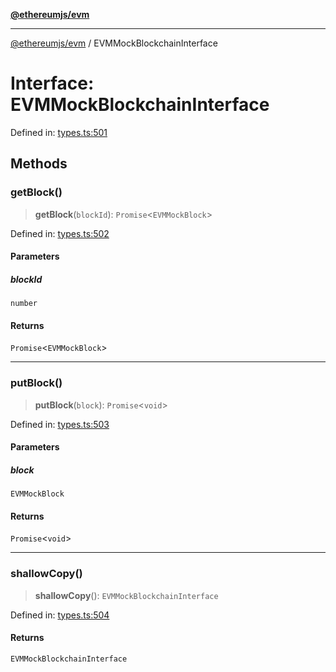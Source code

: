 [**@ethereumjs/evm**](../README.md)

***

[@ethereumjs/evm](../README.md) / EVMMockBlockchainInterface

# Interface: EVMMockBlockchainInterface

Defined in: [types.ts:501](https://github.com/ethereumjs/ethereumjs-monorepo/blob/master/packages/evm/src/types.ts#L501)

## Methods

### getBlock()

> **getBlock**(`blockId`): `Promise`\<`EVMMockBlock`\>

Defined in: [types.ts:502](https://github.com/ethereumjs/ethereumjs-monorepo/blob/master/packages/evm/src/types.ts#L502)

#### Parameters

##### blockId

`number`

#### Returns

`Promise`\<`EVMMockBlock`\>

***

### putBlock()

> **putBlock**(`block`): `Promise`\<`void`\>

Defined in: [types.ts:503](https://github.com/ethereumjs/ethereumjs-monorepo/blob/master/packages/evm/src/types.ts#L503)

#### Parameters

##### block

`EVMMockBlock`

#### Returns

`Promise`\<`void`\>

***

### shallowCopy()

> **shallowCopy**(): `EVMMockBlockchainInterface`

Defined in: [types.ts:504](https://github.com/ethereumjs/ethereumjs-monorepo/blob/master/packages/evm/src/types.ts#L504)

#### Returns

`EVMMockBlockchainInterface`

